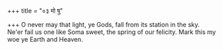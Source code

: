 +++
title = "०३ मो षु"

+++
O never may that light, ye Gods, fall from its station in the sky.  
     Ne'er fail us one like Soma sweet, the spring of our felicity. Mark this my woe ye Earth and Heaven.
